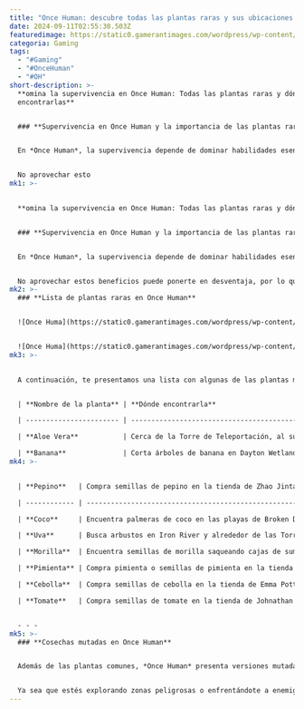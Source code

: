 ```yaml
---
title: "Once Human: descubre todas las plantas raras y sus ubicaciones secretas"
date: 2024-09-11T02:55:30.503Z
featuredimage: https://static0.gamerantimages.com/wordpress/wp-content/uploads/2024/09/once-human-all-rare-plants-where-to-find-them.jpg?q=49&fit=crop&w=1100&h=618&dpr=2
categoria: Gaming
tags:
  - "#Gaming"
  - "#OnceHuman"
  - "#OH"
short-description: >-
  **omina la supervivencia en Once Human: Todas las plantas raras y dónde
  encontrarlas**


  ### **Supervivencia en Once Human y la importancia de las plantas raras**


  En *Once Human*, la supervivencia depende de dominar habilidades esenciales como domesticar animales, cultivar cosechas y cocinar tus propios alimentos. Para elaborar estos alimentos, necesitas una variedad de ingredientes, incluidos **plantas raras** que no se encuentran fácilmente. Además de restaurar tus barras de hambre e hidratación, los alimentos en *Once Human* te brindan **mejoras temporales**, o **buffs**, que pueden hacer que tu aventura sea mucho más llevadera.


  No aprovechar esto
mk1: >-
  

  **omina la supervivencia en Once Human: Todas las plantas raras y dónde encontrarlas**


  ### **Supervivencia en Once Human y la importancia de las plantas raras**


  En *Once Human*, la supervivencia depende de dominar habilidades esenciales como domesticar animales, cultivar cosechas y cocinar tus propios alimentos. Para elaborar estos alimentos, necesitas una variedad de ingredientes, incluidos **plantas raras** que no se encuentran fácilmente. Además de restaurar tus barras de hambre e hidratación, los alimentos en *Once Human* te brindan **mejoras temporales**, o **buffs**, que pueden hacer que tu aventura sea mucho más llevadera.


  No aprovechar estos beneficios puede ponerte en desventaja, por lo que aprender a **cultivar plantas raras** de manera eficiente es crucial. Estas plantas no solo te permiten sobrevivir más tiempo, sino que también te ofrecen ventajas estratégicas durante el juego, mejorando tu rendimiento y la resistencia en diversas situaciones.
mk2: >-
  ### **Lista de plantas raras en Once Human**


  ![Once Huma](https://static0.gamerantimages.com/wordpress/wp-content/uploads/2024/08/once-human-how-to-get-morel.jpg?q=49&fit=crop&w=750&h=422&dpr=2 "Once Huma")


  ![Once Huma](https://static0.gamerantimages.com/wordpress/wp-content/uploads/2024/09/all-rare-plants-in-once-human-and-how-to-find-them.jpg?q=49&fit=crop&w=750&h=422&dpr=2 "Once Huma")
mk3: >-
  

  A continuación, te presentamos una lista con algunas de las plantas más raras de *Once Human*, detallando dónde puedes encontrarlas y cómo aprovecharlas en tus recetas.


  | **Nombre de la planta** | **Dónde encontrarla**                                        | **Usos**                                                                                                                            |

  | ----------------------- | ------------------------------------------------------------ | ----------------------------------------------------------------------------------------------------------------------------------- |

  | **Aloe Vera**           | Cerca de la Torre de Teleportación, al sureste de Blackfell. | Usada para hacer Miel Glaseada, Pizza Stargazy y Bebida Helada Especial.                                                            |

  | **Banana**              | Corta árboles de banana en Dayton Wetlands y Broken Delta.   | Útil para preparar el Batido Anti-Gravedad, que incrementa tu carga máxima, permitiéndote llevar más recursos por un corto período. |
mk4: >-
  

  | **Pepino**   | Compra semillas de pepino en la tienda de Zhao Jintan en el Mercado Meyer y plántalos en tu territorio.                                                                        | Se usa en la Bebida Helada Especial, que aumenta tu resistencia a la contaminación en un 30% y acelera la recuperación de cordura fuera del combate. |

  | ------------ | ------------------------------------------------------------------------------------------------------------------------------------------------------------------------------ | ---------------------------------------------------------------------------------------------------------------------------------------------------- |

  | **Coco**     | Encuentra palmeras de coco en las playas de Broken Delta y alrededor de la Torre de Teleportación, cerca de Sunbury Middle School.                                             | Útil en la elaboración de Fruta en Conserva, que aumenta el daño a puntos débiles en un 25% cuando tu cordura está por encima del 80%.               |

  | **Uva**      | Busca arbustos en Iron River y alrededor de las Torres de Teleportación, especialmente en Chalk Peak.                                                                          | Utilizada en la elaboración de Tarta de Naranja, que te otorga un 25% de aumento de experiencia por 30 minutos.                                      |

  | **Morilla**  | Encuentra semillas de morilla saqueando cajas de suministros, basureros, gabinetes metálicos y cajones en áreas de alto nivel como Red Sand. Planta estas semillas en tu base. | Se usa para preparar Borscht Deluxe, que duplica la cantidad de enlaces de energía obtenidos al abrir cajas de armas y equipo.                       |

  | **Pimienta** | Compra pimienta o semillas de pimienta en la tienda de Lacey en el campamento de Blackfell en Red Sands.                                                                       | Útil para hacer Sopa de Refuerzo, que aumenta en un 50% las probabilidades de un **aseguramiento exitoso de desviaciones**.                          |

  | **Cebolla**  | Compra semillas de cebolla en la tienda de Emma Potter en el Inn Tall Grass de Chalk Peak y plántalas en tu territorio.                                                        | Puede mutar en un deviante de combate único llamado **Bulbo Gruñón**, que hace que los enemigos se ataquen entre ellos.                              |

  | **Tomate**   | Compra semillas de tomate en la tienda de Johnathan en el Campamento Greywater de Iron River y cultívalas en tu territorio.                                                    | Utilizado para hacer la Bebida Helada Especial, que aumenta tu resistencia a la contaminación en un 30% y acelera la recuperación de cordura.        |


  - - -
mk5: >-
  ### **Cosechas mutadas en Once Human**


  Además de las plantas comunes, *Once Human* presenta versiones mutadas de los cultivos regulares, conocidas como **Cosechas Deviadas**. Estas cosechas son ingredientes esenciales en recetas especiales que pueden otorgar **buffs únicos**, mejorando tus capacidades y brindando ventajas estratégicas que te permitirán enfrentar con mayor facilidad los desafíos del juego.


  Ya sea que estés explorando zonas peligrosas o enfrentándote a enemigos poderosos, el uso eficiente de las **plantas raras** y las **cosechas mutadas** puede marcar la diferencia en tu camino hacia la supervivencia.
---
```

